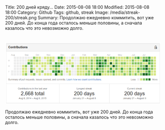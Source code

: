 Title: 200 дней кряду...
Date: 2015-08-08 18:00
Modified: 2015-08-08 18:00
Category: Github
Tags: github, streak
Image: /media/streak-200/streak.png
Summary:
    Продолжаю ежедневно коммитить, вот уже 200 дней.
    До конца года осталось меньше половины, а сначала казалось что это невозможно долго.
#

![streak-200](/media/streak-200/streak.png)

Продолжаю ежедневно коммитить, вот уже 200 дней.
До конца года осталось меньше половины, а сначала казалось что это невозможно долго.
